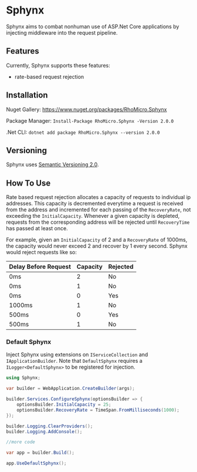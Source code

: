 # Sphynx #

Sphynx aims to combat nonhuman use of ASP.Net Core applications by injecting middleware into the request pipeline.

## Features ##

Currently, Sphynx supports these features:
* rate-based request rejection

## Installation ##

Nuget Gallery: https://www.nuget.org/packages/RhoMicro.Sphynx

Package Manager: `Install-Package RhoMicro.Sphynx -Version 2.0.0`

.Net CLI: `dotnet add package RhoMicro.Sphynx --version 2.0.0`

## Versioning ##

Sphynx uses [Semantic Versioning 2.0](https://semver.org/).

## How To Use ##

Rate based request rejection allocates a capacity of requests to individual ip addresses. This capacity is decremented everytime a request is received from the address and incremented for each passing of the `RecoveryRate`, not exceeding the `InitialCapacity`. Whenever a given capacity is depleted, requests from the corresponding address will be rejected until `RecoveryTime` has passed at least once.

For example, given an `InitialCapacity` of 2 and a `RecoveryRate` of 1000ms, the capacity would never exceed 2 and recover by 1 every second. Sphynx would reject requests like so:

Delay Before Request | Capacity | Rejected
-------------------- | -------- | --------
0ms		     | 2        | No
0ms		     | 1        | No
0ms		     | 0        | Yes
1000ms		     | 1        | No
500ms		     | 0        | Yes
500ms                | 1        | No


### Default Sphynx ###

Inject Sphynx using extensions on `IServiceCollection` and `IApplicationBuilder`. Note that `DefaultSphynx` requires a `ILogger<DefaultSphynx>` to be registered for injection.
```cs
using Sphynx;

var builder = WebApplication.CreateBuilder(args);

builder.Services.ConfigureSphynx(optionsBuilder => {
	optionsBuilder.InitialCapacity = 25;
	optionsBuilder.RecoveryRate = TimeSpan.FromMilliseconds(1000);
});

builder.Logging.ClearProviders();
builder.Logging.AddConsole();

//more code

var app = builder.Build();

app.UseDefaultSphynx();
```

